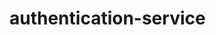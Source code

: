 # authentication-service
<!-- 
type User struct {
	state         protoimpl.MessageState
	sizeCache     protoimpl.SizeCache
	unknownFields protoimpl.UnknownFields

	Id        string `protobuf:"bytes,1,opt,name=id,proto3" json:"id,omitempty" db:"id"`
	Username  string `protobuf:"bytes,2,opt,name=username,proto3" json:"username,omitempty" db:"username"`
	FullName  string `protobuf:"bytes,3,opt,name=full_name,json=fullName,proto3" json:"full_name,omitempty" db:"full_name"`
	UserType  string `protobuf:"bytes,5,opt,name=user_type,json=userType,proto3" json:"user_type,omitempty" db:"user_type"`
	Bio       string `protobuf:"bytes,6,opt,name=bio,proto3" json:"bio,omitempty" db:"bio"`
	Email     string `protobuf:"bytes,7,opt,name=email,proto3" json:"email,omitempty" db:"email"`
	CreatedAt string `protobuf:"bytes,8,opt,name=created_at,json=createdAt,proto3" json:"created_at,omitempty" db:"created_at"`
	UpdatedAt string `protobuf:"bytes,9,opt,name=updated_at,json=updatedAt,proto3" json:"updated_at,omitempty" db:"updated_at"`
} -->